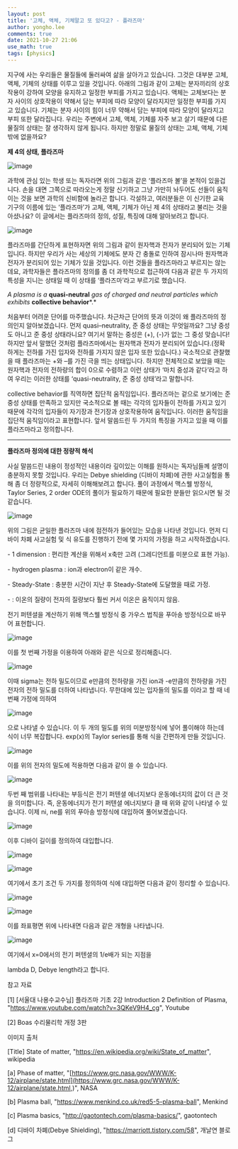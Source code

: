 ```yaml
---
layout: post
title: '고체, 액체, 기체말고 또 있다고? - 플라즈마'
author: yongho.lee
comments: true
date: 2021-10-27 21:06
use_math: true
tags: [physics]
---
```




지구에 사는 우리들은 물질들에 둘러싸여 삶을 살아가고 있습니다. 그것은 대부분 고체, 액체, 기체의 상태를 이루고 있을 것입니다. 아래의 그림과 같이 고체는 분자끼리의 상호작용이 강하여 모양을 유지하고 일정한 부피를 가지고 있습니다. 액체는 고체보다는 분자 사이의 상호작용이 약해서 담는 부피에 따라 모양이 달라지지만 일정한 부피를 가지고 있습니다. 기체는 분자 사이의 힘이 너무 약해서 담는 부피에 따라 모양이 달라지고 부피 또한 달라집니다. 우리는 주변에서 고체, 액체, 기체를 자주 보고 살기 때문에 다른 물질의 상태는 잘 생각하지 않게 됩니다. 하지만 정말로 물질의 상태는 고체, 액체, 기체밖에 없을까요? 

**제 4의 상태, 플라즈마** 

![image](https://user-images.githubusercontent.com/77658570/139059864-e88b71be-8742-44ed-81f2-27cc3f112632.png)



과학에 관심 있는 학생 또는 독자라면 위의 그림과 같은 ‘플라즈마 볼’을 본적이 있을겁니다. 손을 대면 그쪽으로 따라오는게 정말 신기하고 그냥 가만히 놔두어도 선들이 움직이는 것을 보면 과학의 신비함에 놀라곤 합니다. 각설하고, 여러분들은 이 신기한 교육 기구의 이름에 있는 ‘플라즈마’가 고체, 액체, 기체가 아닌 제 4의 상태라고 불리는 것을 아셨나요? 이 글에서는 플라즈마의 정의, 성질, 특징에 대해 알아보려고 합니다.

![image](https://user-images.githubusercontent.com/77658570/139059992-2b063a8e-1c5d-43f3-8483-30f10464aced.png)



플라즈마를 간단하게 표현하자면 위의 그림과 같이 원자핵과 전자가 분리되어 있는 기체입니다. 하지만 우리가 사는 세상의 기체에도 분자 간 충돌로 인하여 잠시나마 원자핵과 전자가 분리되어 있는 기체가 있을 것입니다. 이런 것들을 플라즈마라고 부르지는 않는데요, 과학자들은 플라즈마의 정의를 좀 더 과학적으로 접근하여 다음과 같은 두 가지의 특성을 지니는 상태일 때 이 상태를 ‘플라즈마’라고 부르기로 했습니다.



*A plasma is a* **quasi-neutral** *gas of charged and neutral particles which exhibits* **collective behavior***.*



처음부터 어려운 단어를 마주했습니다. 차근차근 단어의 뜻과 이것이 왜 플라즈마의 정의인지 알아보겠습니다. 먼저 quasi–neutrality, 준 중성 상태는 무엇일까요? 그냥 중성도 아니고 준 중성 상태라니요? 여기서 말하는 중성은 (+), (-)가 없는 그 중성 맞습니다! 하지만 앞서 말했던 것처럼 플라즈마에서는 원자핵과 전자가 분리되어 있습니다.(정확하게는 전하를 가진 입자와 전하를 가지지 않은 입자 또한 있습니다.) 국소적으로 관찰했을 때 플라즈마는 +와 –를 가진 극을 띄는 상태입니다. 하지만 전체적으로 보았을 때는 원자핵과 전자의 전하량의 합이 0으로 수렴하고 이런 상태가 ‘마치 중성과 같다’라고 하여 우리는 이러한 상태를 ‘quasi-neutrality, 준 중성 상태’라고 말합니다.

collective behavior를 직역하면 집단적 움직임입니다. 플라즈마는 겉으로 보기에는 준 중성 상태를 만족하고 있지만 국소적으로 볼 때는 각각의 입자들이 전하를 가지고 있기 때문에 각각의 입자들이 자기장과 전기장과 상호작용하여 움직입니다. 이러한 움직임을 집단적 움직임이라고 표현합니다. 앞서 말씀드린 두 가지의 특징을 가지고 있을 때 이를 플라즈마라고 정의합니다.



---



**플라즈마 정의에 대한 정량적 해석** 

사실 말씀드린 내용이 정성적인 내용이라 깊이있는 이해를 원하시는 독자님들께 설명이 충분하지 못할 것입니다. 우리는 Debye shielding (디바이 차폐)에 관한 사고실험을 통해 좀 더 정량적으로, 자세히 이해해보려고 합니다. 풀이 과정에서 맥스웰 방정식, Taylor Series, 2 order ODE의 풀이가 필요하기 때문에 필요한 분들만 읽으시면 될 것 같습니다.

![image](https://user-images.githubusercontent.com/77658570/139060097-d8d084ee-cc77-423b-a81f-3d6595013969.png)



위의 그림은 균일한 플라즈마 내에 점전하가 들어있는 모습을 나타낸 것입니다. 먼저 디바이 차폐 사고실험 및 식 유도를 진행하기 전에 몇 가지의 가정을 하고 시작하겠습니다.



\- 1 dimension : 편리한 계산을 위해서 x축만 고려 (그레디언트를 미분으로 표현 가능).

\- hydrogen plasma : ion과 electron이 같은 개수.

\- Steady-State : 충분한 시간이 지난 후 Steady-State에 도달했을 때로 가정.

\- : 이온의 질량이 전자의 질량보다 훨씬 커서 이온은 움직이지 않음.



전기 퍼텐셜을 계산하기 위해 맥스웰 방정식 중 가우스 법칙을 푸아송 방정식으로 바꾸어 표현합니다.

![image](https://user-images.githubusercontent.com/77658570/139060182-1fa5da88-cce6-4ce2-bb09-d2b65601fde2.png)

이를 첫 번째 가정을 이용하여 아래와 같은 식으로 정리해줍니다.

![image](https://user-images.githubusercontent.com/77658570/139060355-ec230f17-ba7b-455e-8047-8999f52364bd.png)

이때 sigma는 전하 밀도이므로 e만큼의 전하량을 가진 ion과 -e만큼의 전하량을 가진 전자의 전하 밀도를 더하여 나타냅니다. 무한대에 있는 입자들의 밀도를 이라고 할 때 네 번째 가정에 의하여  

![image](https://user-images.githubusercontent.com/77658570/139060419-6006911a-44ac-43ff-98dd-9ac15bb05e4a.png)

 으로 나타낼 수 있습니다. 이 두 개의 밀도를 위의 미분방정식에 넣어 풀이해야 하는데 식이 너무 복잡합니다. exp(x)의 Taylor series를 통해 식을 간편하게 만들 것입니다.

![image](https://user-images.githubusercontent.com/77658570/139060463-67e4b275-da3e-4907-931a-1571324743d2.png)

이를 위의 전자의 밀도에 적용하면 다음과 같이 쓸 수 있습니다. 

![image](https://user-images.githubusercontent.com/77658570/139060517-78a31f91-8692-45c1-a660-22101cfb8887.png)

두번 째 범위를 나타내는 부등식은 전기 퍼텐셜 에너지보다 운동에너지의 값이 더 큰 것을 의미합니다. 즉, 운동에너지가 전기 퍼텐셜 에너지보다 클 때 위와 같이 나타낼 수 있습니다. 이제 ni, ne를 위의 푸아송 방정식에 대입하여 풀어보겠습니다.

![image](https://user-images.githubusercontent.com/77658570/139060559-a47e75b9-30a0-4fac-9ca9-fcb8bad9add9.png)

이후 디바이 길이를 정의하여 대입합니다. 

![image](https://user-images.githubusercontent.com/77658570/139060671-1c951f56-df2c-49d6-9f79-4f6f839cb417.png)

![image](https://user-images.githubusercontent.com/77658570/139060614-6f6ab28e-84fc-44b7-a944-846118c33fff.png)



여기에서 초기 조건 두 가지를 정의하여 식에 대입하면 다음과 같이 정리할 수 있습니다. 

![image](https://user-images.githubusercontent.com/77658570/139060785-efcea1c1-57ac-4959-840e-3bf8cf99cb31.png)

![image](https://user-images.githubusercontent.com/77658570/139060732-0c76ee11-8c2f-41b4-ba06-5d075963ab7d.png)



이를 좌표평면 위에 나타내면 다음과 같은 개형을 나타냅니다. 

![image](https://user-images.githubusercontent.com/77658570/139060863-091cde19-4a6d-44b8-a93e-055dbcbee480.png)



여기에서 x=0에서의 전기 퍼텐셜의 1/e배가 되는 지점을

lambda D, Debye length라고 합니다.





참고 자료

[1] [서울대 나용수교수님] 플라즈마 기초 2강 Introduction 2 Definition of Plasma, "https://www.youtube.com/watch?v=3QKeV9H4_cg", Youtube

[2] Boas 수리물리학 개정 3판





이미지 출처 

[Title] State of matter, "https://en.wikipedia.org/wiki/State_of_matter", wikipedia

[a] Phase of matter, "[https://www.grc.nasa.gov/WWW/K-12/airplane/state.html](https://www.grc.nasa.gov/WWW/K-12/airplane/state.html,)", NASA

[b] Plasma ball, "https://www.menkind.co.uk/red5-5-plasma-ball", Menkind

[c] Plasma basics, "http://gaotontech.com/plasma-basics/", gaotontech

[d] 디바이 차폐(Debye Shielding), "https://marriott.tistory.com/58", 개날연 블로그




